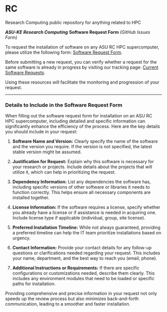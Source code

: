 # RC
Research Computing public repository for anything related to HPC

***ASU-KE Research Computing***
**Software Request Form** *(GitHub Issues Form)*

To request the installation of software on any ASU RC HPC supercomputer, please utilize the following form: [Software Request Form](https://github.com/ASU-KE/RC/issues/new?assignees=&labels=software%2Crequest&projects=&template=01-SoftwareRequest.yml).

Before submitting a new request, you can verify whether a request for the same software is already in progress by visiting our tracking page: [Current Software Requests](https://github.com/ASU-KE/RC/issues).

Using these resources will facilitate the monitoring and progression of your request.

---

### Details to Include in the Software Request Form

When filling out the software request form for installation on an ASU RC HPC supercomputer, including detailed and specific information can significantly enhance the efficiency of the process. Here are the key details you should include in your request:

1. **Software Name and Version:** Clearly specify the name of the software and the version you require. If the version is not specified, the latest stable version might be assumed.

2. **Justification for Request:** Explain why this software is necessary for your research or projects. Include details about the projects that will utilize it, which can help in prioritizing the request.

3. **Dependency Information:** List any dependencies the software has, including specific versions of other software or libraries it needs to function correctly. This helps ensure all necessary components are installed together.

4. **License Information:** If the software requires a license, specify whether you already have a license or if assistance is needed in acquiring one. Include license type if applicable (individual, group, site license).

5. **Preferred Installation Timeline:** While not always guaranteed, providing a preferred timeline can help the IT team prioritize installations based on urgency.

6. **Contact Information:** Provide your contact details for any follow-up questions or clarifications needed regarding your request. This includes your name, department, and the best way to reach you (email, phone).

7. **Additional Instructions or Requirements:** If there are specific configurations or customizations needed, describe them clearly. This includes any environment modules that need to be loaded or specific paths for installation.

Providing comprehensive and precise information in your request not only speeds up the review process but also minimizes back-and-forth communication, leading to a smoother and faster installation.